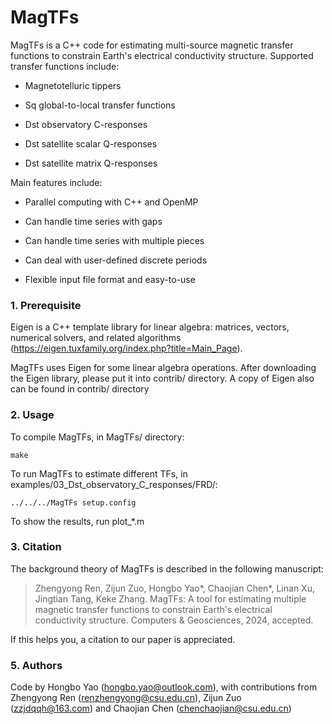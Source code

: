 # MagTFs
MagTFs is a C++ code for estimating multi-source magnetic transfer functions to constrain Earth's electrical conductivity structure. Supported transfer functions include:

- Magnetotelluric tippers

- Sq global-to-local transfer functions

- Dst observatory C-responses

- Dst satellite scalar Q-responses

- Dst satellite matrix Q-responses

Main features include:

- Parallel computing with C++ and OpenMP

- Can handle time series with gaps

- Can handle time series with multiple pieces

- Can deal with user-defined discrete periods

- Flexible input file format and easy-to-use

### 1. Prerequisite
Eigen is a C++ template library for linear algebra: matrices, vectors, numerical solvers, and related algorithms (https://eigen.tuxfamily.org/index.php?title=Main_Page).

MagTFs uses Eigen for some linear algebra operations. After downloading the Eigen library, please put it into contrib/ directory. A copy of Eigen also can be found in contrib/ directory

### 2. Usage
To compile MagTFs, in MagTFs/ directory:

```
make
```

To run MagTFs to estimate different TFs, in examples/03_Dst_observatory_C_responses/FRD/:

```
../../../MagTFs setup.config
```

To show the results, run plot_*.m

### 3. Citation

The background theory of MagTFs is described in the following manuscript:

> Zhengyong Ren, Zijun Zuo, Hongbo Yao*, Chaojian Chen*, Linan Xu, Jingtian Tang, Keke Zhang. MagTFs: A tool for estimating multiple magnetic transfer functions to constrain Earth's electrical conductivity structure. Computers & Geosciences, 2024, accepted.

If this helps you, a citation to our paper is appreciated.

### 5. Authors
Code by Hongbo Yao (hongbo.yao@outlook.com), with contributions from Zhengyong Ren (renzhengyong@csu.edu.cn), Zijun Zuo (zzjdqqh@163.com) and Chaojian Chen (chenchaojian@csu.edu.cn)
